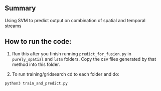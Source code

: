 ## Summary
Using SVM to predict output on combination of spatial and temporal streams 


## How to run the code:


1. Run this after you finish running ```predict_for_fusion.py``` in ```purely_spatial``` and ```lstm``` folders. Copy the csv files generated by that method into this folder.

2. To run training/gridsearch cd to each folder and do:
 
 ```python3 train_and_predict.py```

